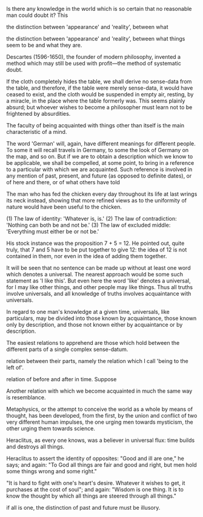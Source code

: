Is there any knowledge in the world which is so certain that no reasonable man could doubt it? This


the distinction between 'appearance' and 'reality', between what


the distinction between 'appearance' and 'reality', between what things seem to be and what they are.


Descartes (1596-1650), the founder of modern philosophy, invented a method which may still be used with profit—the method of systematic doubt.


If the cloth completely hides the table, we shall derive no sense-data from the table, and therefore, if the table were merely sense-data, it would have ceased to exist, and the cloth would be suspended in empty air, resting, by a miracle, in the place where the table formerly was. This seems plainly absurd; but whoever wishes to become a philosopher must learn not to be frightened by absurdities.


The faculty of being acquainted with things other than itself is the main characteristic of a mind.


The word 'German' will, again, have different meanings for different people. To some it will recall travels in Germany, to some the look of Germany on the map, and so on. But if we are to obtain a description which we know to be applicable, we shall be compelled, at some point, to bring in a reference to a particular with which we are acquainted. Such reference is involved in any mention of past, present, and future (as opposed to definite dates), or of here and there, or of what others have told


The man who has fed the chicken every day throughout its life at last wrings its neck instead, showing that more refined views as to the uniformity of nature would have been useful to the chicken.


(1) The law of identity: 'Whatever is, is.' (2) The law of contradiction: 'Nothing can both be and not be.' (3) The law of excluded middle: 'Everything must either be or not be.'


His stock instance was the proposition 7 + 5 = 12. He pointed out, quite truly, that 7 and 5 have to be put together to give 12: the idea of 12 is not contained in them, nor even in the idea of adding them together.


It will be seen that no sentence can be made up without at least one word which denotes a universal. The nearest approach would be some such statement as 'I like this'. But even here the word 'like' denotes a universal, for I may like other things, and other people may like things. Thus all truths involve universals, and all knowledge of truths involves acquaintance with universals.


In regard to one man's knowledge at a given time, universals, like particulars, may be divided into those known by acquaintance, those known only by description, and those not known either by acquaintance or by description.


The easiest relations to apprehend are those which hold between the different parts of a single complex sense-datum.


relation between their parts, namely the relation which I call 'being to the left of'.


relation of before and after in time. Suppose


Another relation with which we become acquainted in much the same way is resemblance.


Metaphysics, or the attempt to conceive the world as a whole by means of thought, has been developed, from the first, by the union and conflict of two very different human impulses, the one urging men towards mysticism, the other urging them towards science.


Heraclitus, as every one knows, was a believer in universal flux: time builds and destroys all things.


Heraclitus to assert the identity of opposites: "Good and ill are one," he says; and again: "To God all things are fair and good and right, but men hold some things wrong and some right."


"It is hard to fight with one's heart's desire. Whatever it wishes to get, it purchases at the cost of soul"; and again: "Wisdom is one thing. It is to know the thought by which all things are steered through all things."


if all is one, the distinction of past and future must be illusory.


